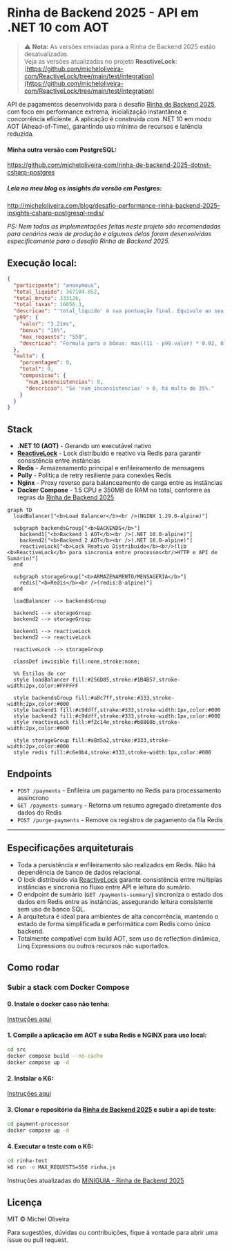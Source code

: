 # Rinha de Backend 2025 - API em .NET 10 com AOT

> ⚠️ **Nota:** As versões enviadas para a Rinha de Backend 2025 estão desatualizadas.  
> Veja as versões atualizadas no projeto **ReactiveLock**:  
> [https://github.com/micheloliveira-com/ReactiveLock/tree/main/test/integration](https://github.com/micheloliveira-com/ReactiveLock/tree/main/test/integration)

API de pagamentos desenvolvida para o desafio [Rinha de Backend 2025](https://github.com/zanfranceschi/rinha-de-backend-2025), com foco em performance extrema, inicialização instantânea e concorrência eficiente. A aplicação é construída com .NET 10 em modo AOT (Ahead-of-Time), garantindo uso mínimo de recursos e latência reduzida.

#### Minha outra versão com PostgreSQL:
https://github.com/micheloliveira-com/rinha-de-backend-2025-dotnet-csharp-postgres
##### Leia no meu blog os insights da versão em Postgres:
http://micheloliveira.com/blog/desafio-performance-rinha-backend-2025-insights-csharp-postgresql-redis/

*PS: Nem todas as implementações feitas neste projeto são recomendadas para cenários reais de produção e algumas delas foram desenvolvidas especificamente para o desafio Rinha de Backend 2025.*

## Execução local:
```json
{
  "participante": "anonymous",
  "total_liquido": 367104.852,
  "total_bruto": 333126,
  "total_taxas": 16656.3,
  "descricao": "'total_liquido' é sua pontuação final. Equivale ao seu lucro. Fórmula: total_liquido + (total_liquido * p99.bonus) - (total_liquido * multa.porcentagem)",
  "p99": {
    "valor": "3.21ms",
    "bonus": "16%",
    "max_requests": "550",
    "descricao": "Fórmula para o bônus: max((11 - p99.valor) * 0.02, 0)"
  },
  "multa": {
    "porcentagem": 0,
    "total": 0,
    "composicao": {
      "num_inconsistencias": 0,
      "descricao": "Se 'num_inconsistencias' > 0, há multa de 35%."
    }
  }
}
```

## Stack

- **.NET 10 (AOT)** - Gerando um executável nativo
- **[ReactiveLock](https://www.nuget.org/packages/ReactiveLock.Distributed.Redis/)** - Lock distribuído e reativo via Redis para garantir consistência entre instâncias
- **Redis** - Armazenamento principal e enfileiramento de mensagens
- **Polly** - Política de retry resiliente para conexões Redis
- **Nginx** - Proxy reverso para balanceamento de carga entre as instâncias
- **Docker Compose** - 1.5 CPU e 350MB de RAM no total, conforme as regras da [Rinha de Backend 2025](https://github.com/zanfranceschi/rinha-de-backend-2025)

```mermaid
graph TD
  loadBalancer["<b>Load Balancer</b><br />(NGINX 1.29.0-alpine)"]

  subgraph backendsGroup["<b>BACKENDS</b>"]
    backend1["<b>Backend 1 AOT</b><br />(.NET 10.0-alpine)"]
    backend2["<b>Backend 2 AOT</b><br />(.NET 10.0-alpine)"]
    reactiveLock["<b>Lock Reativo Distribuído</b><br/>(lib <b>ReactiveLock</b> para sincronia entre processos<br/>HTTP e API de Sumário)"]
  end

  subgraph storageGroup["<b>ARMAZENAMENTO/MENSAGERIA</b>"]
    redis["<b>Redis</b><br />(redis:8-alpine)"]
  end

  loadBalancer --> backendsGroup

  backend1 --> storageGroup
  backend2 --> storageGroup

  backend1 --> reactiveLock
  backend2 --> reactiveLock

  reactiveLock --> storageGroup

  classDef invisible fill:none,stroke:none;

  %% Estilos de cor
  style loadBalancer fill:#256D85,stroke:#1B4B57,stroke-width:2px,color:#FFFFFF

  style backendsGroup fill:#a8c7ff,stroke:#333,stroke-width:2px,color:#000
  style backend1 fill:#c9ddff,stroke:#333,stroke-width:1px,color:#000
  style backend2 fill:#c9ddff,stroke:#333,stroke-width:1px,color:#000
  style reactiveLock fill:#f2c14e,stroke:#b8860b,stroke-width:2px,color:#000

  style storageGroup fill:#a8d5a2,stroke:#333,stroke-width:2px,color:#000
  style redis fill:#c6e0b4,stroke:#333,stroke-width:1px,color:#000
```

## Endpoints

- `POST /payments` - Enfileira um pagamento no Redis para processamento assíncrono
- `GET /payments-summary` - Retorna um resumo agregado diretamente dos dados do Redis
- `POST /purge-payments` - Remove os registros de pagamento da fila Redis

---

## Especificações arquiteturais

- Toda a persistência e enfileiramento são realizados em Redis. Não há dependência de banco de dados relacional.
- O lock distribuído via [ReactiveLock](https://www.nuget.org/packages/ReactiveLock.Distributed.Redis/) garante consistência entre múltiplas instâncias e sincronia no fluxo entre API e leitura do sumário.
- O endpoint de sumário (`GET /payments-summary`) sincroniza o estado dos dados em Redis entre as instâncias, assegurando leitura consistente sem uso de banco SQL.
- A arquitetura é ideal para ambientes de alta concorrência, mantendo o estado de forma simplificada e performática com Redis como único backend.
- Totalmente compatível com build AOT, sem uso de reflection dinâmica, Linq Expressions ou outros recursos não suportados.

## Como rodar

### Subir a stack com Docker Compose
#### 0. Instale o docker caso não tenha:

[Instruções aqui](https://docs.docker.com/get-started/get-docker/)

#### 1. Compile a aplicação em AOT e suba Redis e NGINX para uso local:
```bash
cd src
docker compose build --no-cache
docker compose up -d
```

#### 2. Instalar o K6:

[Instruções aqui](https://grafana.com/docs/k6/latest/set-up/install-k6/)

#### 3. Clonar o repositório da [Rinha de Backend 2025](https://github.com/zanfranceschi/rinha-de-backend-2025) e subir a api de teste:
```bash
cd payment-processor
docker compose up -d
```

#### 4. Executar o teste com o K6:
```bash
cd rinha-test
k6 run -e MAX_REQUESTS=550 rinha.js
```

Instruções atualizadas do [MINIGUIA - Rinha de Backend 2025](https://github.com/zanfranceschi/rinha-de-backend-2025/blob/main/rinha-test/MINIGUIA.md)

## Licença

MIT © Michel Oliveira

Para sugestões, dúvidas ou contribuições, fique à vontade para abrir uma issue ou pull request.
